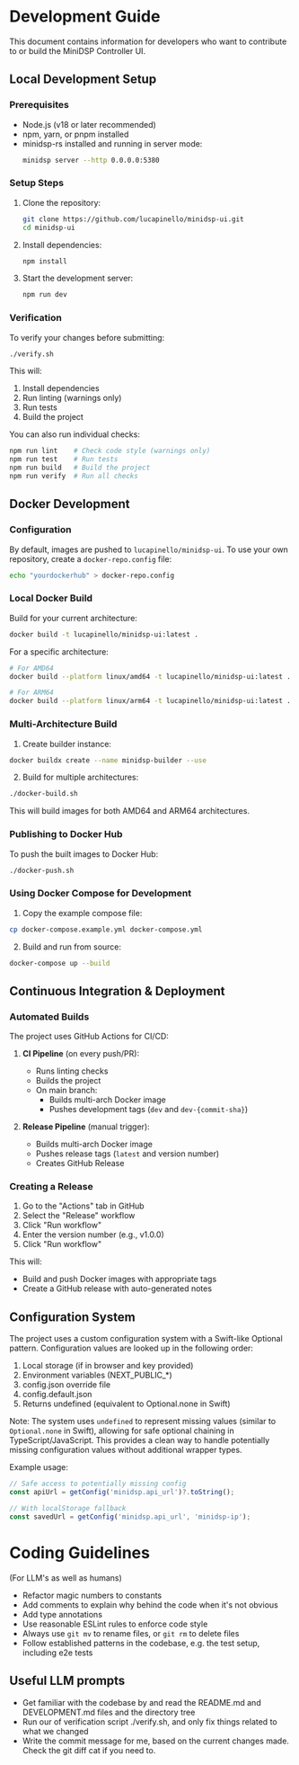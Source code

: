 # Development Guide

This document contains information for developers who want to contribute to or build the MiniDSP Controller UI.

## Local Development Setup

### Prerequisites
- Node.js (v18 or later recommended)
- npm, yarn, or pnpm installed
- minidsp-rs installed and running in server mode:
  ```bash
  minidsp server --http 0.0.0.0:5380
  ```

### Setup Steps
1. Clone the repository:
   ```bash
   git clone https://github.com/lucapinello/minidsp-ui.git
   cd minidsp-ui
   ```

2. Install dependencies:
   ```bash
   npm install
   ```

3. Start the development server:
   ```bash
   npm run dev
   ```

### Verification

To verify your changes before submitting:
```bash
./verify.sh
```

This will:
1. Install dependencies
2. Run linting (warnings only)
3. Run tests
4. Build the project

You can also run individual checks:
```bash
npm run lint    # Check code style (warnings only)
npm run test    # Run tests
npm run build   # Build the project
npm run verify  # Run all checks
```

## Docker Development

### Configuration

By default, images are pushed to `lucapinello/minidsp-ui`. To use your own repository, create a `docker-repo.config` file:

```bash
echo "yourdockerhub" > docker-repo.config
```

### Local Docker Build

Build for your current architecture:
```bash
docker build -t lucapinello/minidsp-ui:latest .
```

For a specific architecture:
```bash
# For AMD64
docker build --platform linux/amd64 -t lucapinello/minidsp-ui:latest .

# For ARM64
docker build --platform linux/arm64 -t lucapinello/minidsp-ui:latest .
```

### Multi-Architecture Build

1. Create builder instance:
```bash
docker buildx create --name minidsp-builder --use
```

2. Build for multiple architectures:
```bash
./docker-build.sh
```

This will build images for both AMD64 and ARM64 architectures.

### Publishing to Docker Hub

To push the built images to Docker Hub:
```bash
./docker-push.sh
```

### Using Docker Compose for Development

1. Copy the example compose file:
```bash
cp docker-compose.example.yml docker-compose.yml
```

2. Build and run from source:
```bash
docker-compose up --build
```

## Continuous Integration & Deployment

### Automated Builds

The project uses GitHub Actions for CI/CD:

1. **CI Pipeline** (on every push/PR):
   - Runs linting checks
   - Builds the project
   - On main branch:
     - Builds multi-arch Docker image
     - Pushes development tags (`dev` and `dev-{commit-sha}`)

2. **Release Pipeline** (manual trigger):
   - Builds multi-arch Docker image
   - Pushes release tags (`latest` and version number)
   - Creates GitHub Release

### Creating a Release

1. Go to the "Actions" tab in GitHub
2. Select the "Release" workflow
3. Click "Run workflow"
4. Enter the version number (e.g., v1.0.0)
5. Click "Run workflow"

This will:
- Build and push Docker images with appropriate tags
- Create a GitHub release with auto-generated notes

## Configuration System

The project uses a custom configuration system with a Swift-like Optional pattern. Configuration values are looked up in the following order:

1. Local storage (if in browser and key provided)
2. Environment variables (NEXT_PUBLIC_*)
3. config.json override file
4. config.default.json
5. Returns undefined (equivalent to Optional.none in Swift)

Note: The system uses `undefined` to represent missing values (similar to `Optional.none` in Swift), allowing for safe optional chaining in TypeScript/JavaScript. This provides a clean way to handle potentially missing configuration values without additional wrapper types.

Example usage:
```javascript
// Safe access to potentially missing config
const apiUrl = getConfig('minidsp.api_url')?.toString();

// With localStorage fallback
const savedUrl = getConfig('minidsp.api_url', 'minidsp-ip');
```

# Coding Guidelines

(For LLM's as well as humans)

- Refactor magic numbers to constants
- Add comments to explain why behind the code when it's not obvious
- Add type annotations
- Use reasonable ESLint rules to enforce code style
- Always use `git mv` to rename files, or `git rm` to delete files
- Follow established patterns in the codebase, e.g. the test setup, including e2e tests

## Useful LLM prompts

- Get familiar with the codebase by and read the README.md and DEVELOPMENT.md files and the directory tree
- Run our of verification script ./verify.sh, and only fix things related to what we changed
- Write the commit message for me, based on the current changes made. Check the git diff cat if you need to.
